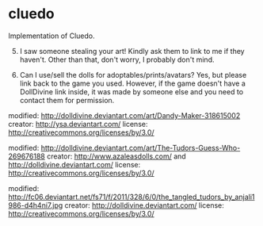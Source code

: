 cluedo
======

Implementation of Cluedo.


5. I saw someone stealing your art! 
Kindly ask them to link to me if they haven't. 
Other than that, don't worry, I probably don't mind.

4. Can I use/sell the dolls for adoptables/prints/avatars? 
Yes, but please link back to the game you used. However, if the game doesn't have a 
DollDivine link inside, it was made by someone else and you need to contact them for 
permission.



modified:
http://dolldivine.deviantart.com/art/Dandy-Maker-318615002
creator:
http://ysa.deviantart.com/
license:
http://creativecommons.org/licenses/by/3.0/

modified:
http://dolldivine.deviantart.com/art/The-Tudors-Guess-Who-269676188
creator:
http://www.azaleasdolls.com/ and http://dolldivine.deviantart.com/
license:
http://creativecommons.org/licenses/by/3.0/

modified: 
http://fc06.deviantart.net/fs71/f/2011/328/6/0/the_tangled_tudors_by_anjali1986-d4h4ni7.jpg
creator:
http://dolldivine.deviantart.com/
license:
http://creativecommons.org/licenses/by/3.0/